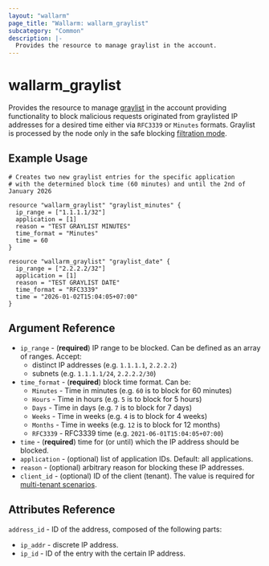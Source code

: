 ```yaml
---
layout: "wallarm"
page_title: "Wallarm: wallarm_graylist"
subcategory: "Common"
description: |-
  Provides the resource to manage graylist in the account.
---
```


# wallarm_graylist

Provides the resource to manage [graylist][1] in the account providing functionality to block malicious requests originated from graylisted IP addresses for a desired time either via `RFC3339` or `Minutes` formats. Graylist is processed by the node only in the safe blocking [filtration mode](https://docs.wallarm.com/admin-en/configure-wallarm-mode/).

## Example Usage

```hcl
# Creates two new graylist entries for the specific application
# with the determined block time (60 minutes) and until the 2nd of January 2026

resource "wallarm_graylist" "graylist_minutes" {
  ip_range = ["1.1.1.1/32"]
  application = [1]
  reason = "TEST GRAYLIST MINUTES"
  time_format = "Minutes"
  time = 60
}

resource "wallarm_graylist" "graylist_date" {
  ip_range = ["2.2.2.2/32"]
  application = [1]
  reason = "TEST GRAYLIST DATE"
  time_format = "RFC3339"
  time = "2026-01-02T15:04:05+07:00"
}
```

## Argument Reference

* `ip_range` - (**required**) IP range to be blocked. Can be defined as an array of ranges. Accept:
  - distinct IP addresses (e.g. `1.1.1.1`, `2.2.2.2`)
  - subnets (e.g. `1.1.1.1/24`, `2.2.2.2/30`)
* `time_format` - (**required**) block time format.
  Can be:
  - `Minutes` - Time in minutes (e.g. `60` is to block for 60 minutes)
  - `Hours` - Time in hours (e.g. `5` is to block for 5 hours)
  - `Days` - Time in days (e.g. `7` is to block for 7 days)
  - `Weeks` - Time in weeks (e.g. `4` is to block for 4 weeks)
  - `Months` - Time in weeks (e.g. `12` is to block for 12 months)
  - `RFC3339` - RFC3339 time (e.g. `2021-06-01T15:04:05+07:00`)
* `time` - (**required**) time for (or until) which the IP address should be blocked.
* `application` - (optional) list of application IDs.
  Default: all applications.
* `reason` - (optional) arbitrary reason for blocking these IP addresses.
* `client_id` - (optional) ID of the client (tenant). The value is required for [multi-tenant scenarios][2].

## Attributes Reference

`address_id` - ID of the address, composed of the following parts:

- `ip_addr` - discrete IP address.
- `ip_id` - ID of the entry with the certain IP address.

[1]: https://docs.wallarm.com/user-guides/ip-lists/graylist/
[2]: https://docs.wallarm.com/installation/multi-tenant/overview/
